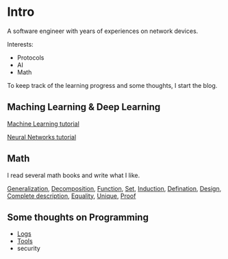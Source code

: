 # Intro

A software engineer with years of experiences on network devices.

Interests:

* Protocols
* AI
* Math

To keep track of the learning progress and some thoughts, I start the blog.

## Maching Learning & Deep Learning

[Machine Learning tutorial](./ml_tutorials/ml_tutorials.md)

[Neural Networks tutorial](./neural_networks/neural_networks.md)

## Math

I read several math books and write what I like.

[Generalization](./math/generalization.md),
[Decomposition](./math/decomposition.md),
[Function](./math/function.md),
[Set](./math/set.md),
[Induction](./math/proof/induction.md),
[Defination](./math/defination.md),
[Design](./math/design.md),
[Complete description](./math/complete.md),
[Equality](./math/equality.md),
[Unique](./math/unique.md),
[Proof](./math/proof_method.md)

## Some thoughts on Programming

* [Logs](./programming/log.md)
* [Tools](./programming/tools/tools.md)
* security
